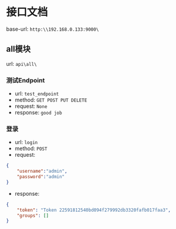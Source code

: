 # 接口文档

base-url: `http:\\192.168.0.133:9000\`

## all模块

url: `api\all\`

### 测试Endpoint

* url: `test_endpoint`  
* method: `GET POST PUT DELETE`
* request: `None`
* response: `good job`

### 登录

* url: `login`  
* method: `POST`
* request:

```json
{
    "username":"admin",
    "password":"admin"
}
```

* response:

```json
{
    "token": "Token 22591812540bd094f279992db3320fafb017faa3",
    "groups": []
}
```
